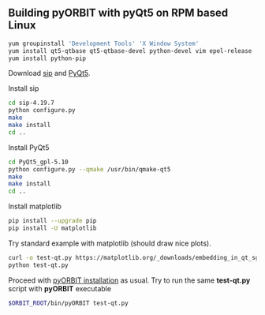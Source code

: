 ## Building pyORBIT with pyQt5 on RPM based Linux
```bash
yum groupinstall 'Development Tools' 'X Window System'
yum install qt5-qtbase qt5-qtbase-devel python-devel vim epel-release 
yum install python-pip
```
Download [sip](https://sourceforge.net/projects/pyqt/files/sip/) and [PyQt5](https://sourceforge.net/projects/pyqt/files/PyQt5/).

Install sip
```bash
cd sip-4.19.7
python configure.py
make
make install
cd ..
```

Install PyQt5
```bash
cd PyQt5_gpl-5.10
python configure.py --qmake /usr/bin/qmake-qt5
make
make install
cd ..
```
Install matplotlib
```bash
pip install --upgrade pip
pip install -U matplotlib
```

Try standard example with matplotlib (should draw nice plots).
```bash
curl -o test-qt.py https://matplotlib.org/_downloads/embedding_in_qt_sgskip.py
python test-qt.py
```
Proceed with [pyORBIT installation](README.md) as usual. Try to run the same **test-qt.py** script with **pyORBIT** executable
```bash
$ORBIT_ROOT/bin/pyORBIT test-qt.py
```
